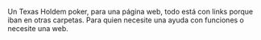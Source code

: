 Un Texas Holdem poker, para una página web, todo está con links porque iban en otras carpetas.
Para quien necesite una ayuda con funciones o necesite una web. 
